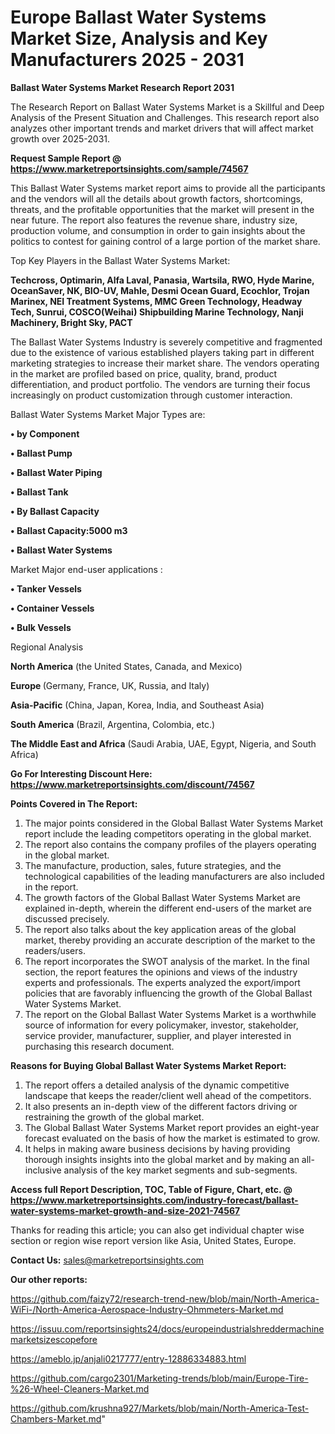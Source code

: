 # Europe Ballast Water Systems Market Size, Analysis and Key Manufacturers 2025 - 2031

<strong>Ballast Water Systems Market Research Report 2031</strong>

The Research Report on Ballast Water Systems Market is a Skillful and Deep Analysis of the Present Situation and Challenges. This research report also analyzes other important trends and market drivers that will affect market growth over 2025-2031.

<strong>Request Sample Report @ <a href=https://www.marketreportsinsights.com/sample/74567>https://www.marketreportsinsights.com/sample/74567</a></strong>

This Ballast Water Systems market report aims to provide all the participants and the vendors will all the details about growth factors, shortcomings, threats, and the profitable opportunities that the market will present in the near future. The report also features the revenue share, industry size, production volume, and consumption in order to gain insights about the politics to contest for gaining control of a large portion of the market share.

Top Key Players in the Ballast Water Systems Market:

<strong>Techcross, Optimarin, Alfa Laval, Panasia, Wartsila, RWO, Hyde Marine, OceanSaver, NK, BIO-UV, Mahle, Desmi Ocean Guard, Ecochlor, Trojan Marinex, NEI Treatment Systems, MMC Green Technology, Headway Tech, Sunrui, COSCO(Weihai) Shipbuilding Marine Technology, Nanji Machinery, Bright Sky, PACT</strong>

The Ballast Water Systems Industry is severely competitive and fragmented due to the existence of various established players taking part in different marketing strategies to increase their market share. The vendors operating in the market are profiled based on price, quality, brand, product differentiation, and product portfolio. The vendors are turning their focus increasingly on product customization through customer interaction.

Ballast Water Systems Market Major Types are:

<strong>• by Component

• Ballast Pump

• Ballast Water Piping

• Ballast Tank

• By Ballast Capacity

• Ballast Capacity:5000 m3

• Ballast Water Systems</strong>

Market Major end-user applications :

<strong>• Tanker Vessels

• Container Vessels

• Bulk Vessels</strong>

Regional Analysis

</u><strong><b>North America</b></strong> (the United States, Canada, and Mexico)

<strong><b>Europe </b></strong>(Germany, France, UK, Russia, and Italy)

<strong><b>Asia-Pacific</b></strong> (China, Japan, Korea, India, and Southeast Asia)

<strong><b>South America</b></strong> (Brazil, Argentina, Colombia, etc.)

<strong><b>The Middle East and Africa</b></strong> (Saudi Arabia, UAE, Egypt, Nigeria, and South Africa)

<strong>Go For Interesting Discount Here: <a href=https://www.marketreportsinsights.com/discount/74567>https://www.marketreportsinsights.com/discount/74567</a></strong>

<strong>Points Covered in The Report:</strong>
<ol>
  <li>The major points considered in the Global Ballast Water Systems Market report include the leading competitors operating in the global market.</li>
  <li>The report also contains the company profiles of the players operating in the global market.</li>
  <li>The manufacture, production, sales, future strategies, and the technological capabilities of the leading manufacturers are also included in the report.</li>
  <li>The growth factors of the Global Ballast Water Systems Market are explained in-depth, wherein the different end-users of the market are discussed precisely.</li>
  <li>The report also talks about the key application areas of the global market, thereby providing an accurate description of the market to the readers/users.</li>
  <li>The report incorporates the SWOT analysis of the market. In the final section, the report features the opinions and views of the industry experts and professionals. The experts analyzed the export/import policies that are favorably influencing the growth of the Global Ballast Water Systems Market.</li>
  <li>The report on the Global Ballast Water Systems Market is a worthwhile source of information for every policymaker, investor, stakeholder, service provider, manufacturer, supplier, and player interested in purchasing this research document.</li>
</ol>
<strong>Reasons for Buying Global Ballast Water Systems Market Report:</strong>

<ol>
  <li>The report offers a detailed analysis of the dynamic competitive landscape that keeps the reader/client well ahead of the competitors.</li>
  <li>It also presents an in-depth view of the different factors driving or restraining the growth of the global market.</li>
  <li>The Global Ballast Water Systems Market report provides an eight-year forecast evaluated on the basis of how the market is estimated to grow.</li>
  <li>It helps in making aware business decisions by having providing thorough insights insights into the global market and by making an all-inclusive analysis of the key market segments and sub-segments.</li>
</ol>
<strong>Access full Report Description, TOC, Table of Figure, Chart, etc. @ <a href=https://www.marketreportsinsights.com/industry-forecast/ballast-water-systems-market-growth-and-size-2021-74567>https://www.marketreportsinsights.com/industry-forecast/ballast-water-systems-market-growth-and-size-2021-74567</a></strong>


Thanks for reading this article; you can also get individual chapter wise section or region wise report version like Asia, United States, Europe.

<strong>Contact Us:</strong>
sales@marketreportsinsights.com

<strong>Our other reports:</strong>

<a href=https://github.com/faizy72/research-trend-new/blob/main/North-America-WiFi-/North-America-Aerospace-Industry-Ohmmeters-Market.md>https://github.com/faizy72/research-trend-new/blob/main/North-America-WiFi-/North-America-Aerospace-Industry-Ohmmeters-Market.md</a>

<a href=https://issuu.com/reportsinsights24/docs/europeindustrialshreddermachinemarketsizescopefore>https://issuu.com/reportsinsights24/docs/europeindustrialshreddermachinemarketsizescopefore</a>

<a href=https://ameblo.jp/anjali0217777/entry-12886334883.html>https://ameblo.jp/anjali0217777/entry-12886334883.html</a>

<a href=https://github.com/cargo2301/Marketing-trends/blob/main/Europe-Tire-%26-Wheel-Cleaners-Market.md>https://github.com/cargo2301/Marketing-trends/blob/main/Europe-Tire-%26-Wheel-Cleaners-Market.md</a>

<a href=https://github.com/krushna927/Markets/blob/main/North-America-Test-Chambers-Market.md>https://github.com/krushna927/Markets/blob/main/North-America-Test-Chambers-Market.md</a>"
